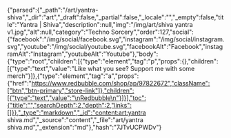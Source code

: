 {"parsed":{"_path":"/art/yantra-shiva","_dir":"art","_draft":false,"_partial":false,"_locale":"","_empty":false,"title":"Yantra | Shiva","description":null,"img":"/img/art/shiva yantra v1.jpg","alt":null,"category":"Techno Sorcery","order":127,"social":{"facebook":"/img/social/facebook.svg","instagram":"/img/social/instagram.svg","youtube":"/img/social/youtube.svg","facebookAlt":"Facebook","instagramAlt":"Instagram","youtubeAlt":"Youtube"},"body":{"type":"root","children":[{"type":"element","tag":"p","props":{},"children":[{"type":"text","value":"Like what you see? Support me with some merch"}]},{"type":"element","tag":"a","props":{"href":"https://www.redbubble.com/shop/ap/97822672","className":["btn","btn-primary","store-link"]},"children":[{"type":"text","value":"\nRedbubble\n"}]}],"toc":{"title":"","searchDepth":2,"depth":2,"links":[]}},"_type":"markdown","_id":"content:art:yantra shiva.md","_source":"content","_file":"art/yantra shiva.md","_extension":"md"},"hash":"7JTvUCPWDv"}